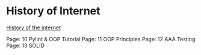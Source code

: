 # History of Internet

[History of the internet](http://dpjhistoryproject.eastus.azurecontainer.io/)

Page: 10 Pylint & OOP Tutorial
Page: 11 OOP Principles
Page: 12 AAA Testing
Page: 13 SOLID

